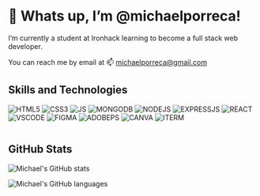 # 👋  Whats up, I’m @michaelporreca!
I’m currently a student at Ironhack learning to become a full stack web developer.

You can reach me by email at 📫 [michaelporreca@gmail.com](mailto:michaelporreca@gmail.com)

## Skills and Technologies
![HTML5](https://img.shields.io/badge/HTML5-E34F26?style=for-the-badge&logo=html5&logoColor=white) ![CSS3](https://img.shields.io/badge/CSS3-1572B6?style=for-the-badge&logo=css3&logoColor=white) ![JS](https://img.shields.io/badge/JavaScript-323330?style=for-the-badge&logo=javascript&logoColor=F7DF1E) ![MONGODB](https://img.shields.io/badge/MongoDB-4EA94B?style=for-the-badge&logo=mongodb&logoColor=white) ![NODEJS](https://img.shields.io/badge/Node.js-339933?style=for-the-badge&logo=nodedotjs&logoColor=white) ![EXPRESSJS](https://img.shields.io/badge/Express.js-000000?style=for-the-badge&logo=express&logoColor=white) ![REACT](https://img.shields.io/badge/React-20232A?style=for-the-badge&logo=react&logoColor=61DAFB) ![VSCODE](https://img.shields.io/badge/Visual_Studio_Code-0078D4?style=for-the-badge&logo=visual%20studio%20code&logoColor=white) ![FIGMA](https://img.shields.io/badge/Figma-F24E1E?style=for-the-badge&logo=figma&logoColor=white) ![ADOBEPS](https://img.shields.io/badge/Adobe%20Photoshop-31A8FF?style=for-the-badge&logo=Adobe%20Photoshop&logoColor=black) ![CANVA](https://img.shields.io/badge/Canva-%2300C4CC.svg?&style=for-the-badge&logo=Canva&logoColor=white) ![ITERM](https://img.shields.io/badge/iTerm2-000000?style=for-the-badge&logo=iterm2&logoColor=white)

![]()

## GitHub Stats
![Michael's GitHub stats](https://github-readme-stats.vercel.app/api?username=michaelporreca&show_icons=true&theme=dracula)

![Michael's GitHub languages](https://github-readme-stats.vercel.app/api/top-langs/?username=michaelporreca&theme=dracula)

<!---
michaelporreca/michaelporreca is a ✨ special ✨ repository because its `README.md` (this file) appears on your GitHub profile.
You can click the Preview link to take a look at your changes.
--->
